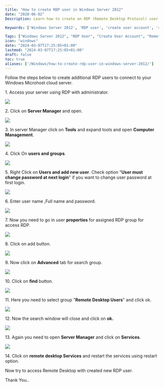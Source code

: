 ```yaml
---
title: "How to create RDP user in Windows Server 2012"
date: "2020-06-02"
Description: Learn how to create an RDP (Remote Desktop Protocol) user in Windows Server 2012 with this step-by-step guide. Follow instructions to add a user account, configure RDP permissions, and enable remote desktop access, facilitating secure remote management and administration of your server.

Keywords: ['Windows Server 2012', 'RDP user', 'create user account', 'remote desktop access', 'server administration']

Tags: ["Windows Server 2012", "RDP User", "Create User Account", "Remote Desktop Access", "Server Administration"]
icon: "windows"
date: "2024-03-07T17:25:05+01:00"
lastmod: "2024-03-07T17:25:05+01:00" 
draft: false
toc: true
aliases: ['/Windows/how-to-create-rdp-user-in-windows-server-2012/']
---
```


Follow the steps below to create additional RDP users to connect to your Windows Microhost cloud server.

1\. Access your server using RDP with administrator.

![](images/5-1.png)

2\. Click on **Server Manager** and open.

![](images/Screenshot-3-1024x619.png)

3\. In server Manager click on **Tools** and expand tools and open **Computer Management**.

![](images/Screenshot1.png)

4\. Click On **users and groups**.

![](images/Screenshot2-1.png)

5\. Right Click on **Users and add new user**. Check option "**User must change password at next login**" if you want to change user password at first login.

![](images/Screenshot3-1.png)

6\. Enter user name ,Full name and password.

![](images/Screenshot4-1.png)

7\. Now you need to go in user **properties** for assigned RDP group for access RDP.

![](images/Screenshot5-1.png)

8\. Click on add button.

![](images/Screenshot6.png)

9\. Now click on **Advanced** tab for search group.

![](images/Screenshot7.png)

10\. Click on **find** button.

![](images/Screenshot8-1.png)

11\. Here you need to select group "**Remote Desktop Users**" and click ok.

![](images/Screenshot9-again.png)

12\. Now the search window will close and click on **ok.**

![](images/Screenshot10.png)

13\. Again you need to open **Server Manager** and click on **Services**.

![](images/Screenshot11-1-1024x559.png)

14\. Click on **remote desktop Services** and restart the services using restart option.

Now try to access Remote Desktop with created new RDP user.

Thank You..
